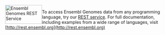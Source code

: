 <img alt="Ensembl Genomes REST Service" src="/img/rest_service_0.png" style="float:left; height:62px; width:119px" title="Ensembl Genomes REST Service" />

To access Ensembl Genomes data from any programming language, try our [REST service](http://rest.ensembl.org). For full documentation, including examples from a wide range of languages, visit [http://rest.ensembl.org](http://rest.ensembl.org)
